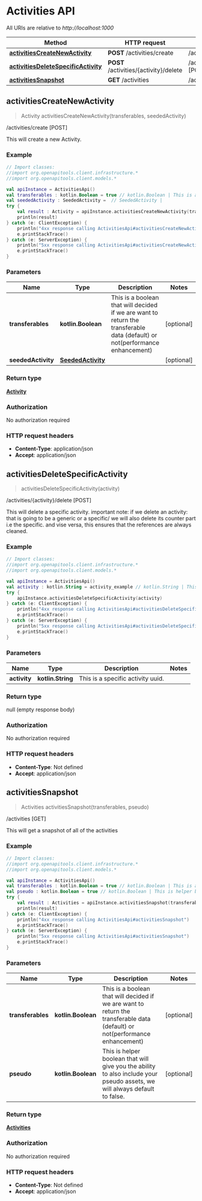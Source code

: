 # Activities API

All URIs are relative to *http://localhost:1000*

Method | HTTP request | Description
------------- | ------------- | -------------
[**activitiesCreateNewActivity**](ActivitiesApi#activitiesCreateNewActivity) | **POST** /activities/create | /activities/create [POST]
[**activitiesDeleteSpecificActivity**](ActivitiesApi#activitiesDeleteSpecificActivity) | **POST** /activities/\{activity\}/delete | /activities/\{activity\}/delete [POST]
[**activitiesSnapshot**](ActivitiesApi#activitiesSnapshot) | **GET** /activities | /activities [GET]


<a id="activitiesCreateNewActivity"></a>
## **activitiesCreateNewActivity**
> Activity activitiesCreateNewActivity(transferables, seededActivity)

/activities/create [POST]

This will create a new Activity.

### Example
```kotlin
// Import classes:
//import org.openapitools.client.infrastructure.*
//import org.openapitools.client.models.*

val apiInstance = ActivitiesApi()
val transferables : kotlin.Boolean = true // kotlin.Boolean | This is a boolean that will decided if we are want to return the transferable data (default) or not(performance enhancement)
val seededActivity : SeededActivity =  // SeededActivity | 
try {
    val result : Activity = apiInstance.activitiesCreateNewActivity(transferables, seededActivity)
    println(result)
} catch (e: ClientException) {
    println("4xx response calling ActivitiesApi#activitiesCreateNewActivity")
    e.printStackTrace()
} catch (e: ServerException) {
    println("5xx response calling ActivitiesApi#activitiesCreateNewActivity")
    e.printStackTrace()
}
```

### Parameters

Name | Type | Description  | Notes
------------- | ------------- | ------------- | -------------
 **transferables** | **kotlin.Boolean**| This is a boolean that will decided if we are want to return the transferable data (default) or not(performance enhancement) | [optional]
 **seededActivity** | [**SeededActivity**](SeededActivity)|  | [optional]

### Return type

[**Activity**](Activity)

### Authorization

No authorization required

### HTTP request headers

 - **Content-Type**: application/json
 - **Accept**: application/json

<a id="activitiesDeleteSpecificActivity"></a>
## **activitiesDeleteSpecificActivity**
> activitiesDeleteSpecificActivity(activity)

/activities/\{activity\}/delete [POST]

This will delete a specific activity.  important note: if we delete an activity: that is going to be a generic or a specific/ we will also delete its counter part i.e the specific. and vise versa, this ensures that the references are always cleaned.

### Example
```kotlin
// Import classes:
//import org.openapitools.client.infrastructure.*
//import org.openapitools.client.models.*

val apiInstance = ActivitiesApi()
val activity : kotlin.String = activity_example // kotlin.String | This is a specific activity uuid.
try {
    apiInstance.activitiesDeleteSpecificActivity(activity)
} catch (e: ClientException) {
    println("4xx response calling ActivitiesApi#activitiesDeleteSpecificActivity")
    e.printStackTrace()
} catch (e: ServerException) {
    println("5xx response calling ActivitiesApi#activitiesDeleteSpecificActivity")
    e.printStackTrace()
}
```

### Parameters

Name | Type | Description  | Notes
------------- | ------------- | ------------- | -------------
 **activity** | **kotlin.String**| This is a specific activity uuid. |

### Return type

null (empty response body)

### Authorization

No authorization required

### HTTP request headers

 - **Content-Type**: Not defined
 - **Accept**: application/json

<a id="activitiesSnapshot"></a>
## **activitiesSnapshot**
> Activities activitiesSnapshot(transferables, pseudo)

/activities [GET]

This will get a snapshot of all of the activities

### Example
```kotlin
// Import classes:
//import org.openapitools.client.infrastructure.*
//import org.openapitools.client.models.*

val apiInstance = ActivitiesApi()
val transferables : kotlin.Boolean = true // kotlin.Boolean | This is a boolean that will decided if we are want to return the transferable data (default) or not(performance enhancement)
val pseudo : kotlin.Boolean = true // kotlin.Boolean | This is helper boolean that will give you the ability to also include your pseudo assets, we will always default to false.
try {
    val result : Activities = apiInstance.activitiesSnapshot(transferables, pseudo)
    println(result)
} catch (e: ClientException) {
    println("4xx response calling ActivitiesApi#activitiesSnapshot")
    e.printStackTrace()
} catch (e: ServerException) {
    println("5xx response calling ActivitiesApi#activitiesSnapshot")
    e.printStackTrace()
}
```

### Parameters

Name | Type | Description  | Notes
------------- | ------------- | ------------- | -------------
 **transferables** | **kotlin.Boolean**| This is a boolean that will decided if we are want to return the transferable data (default) or not(performance enhancement) | [optional]
 **pseudo** | **kotlin.Boolean**| This is helper boolean that will give you the ability to also include your pseudo assets, we will always default to false. | [optional]

### Return type

[**Activities**](Activities)

### Authorization

No authorization required

### HTTP request headers

 - **Content-Type**: Not defined
 - **Accept**: application/json

